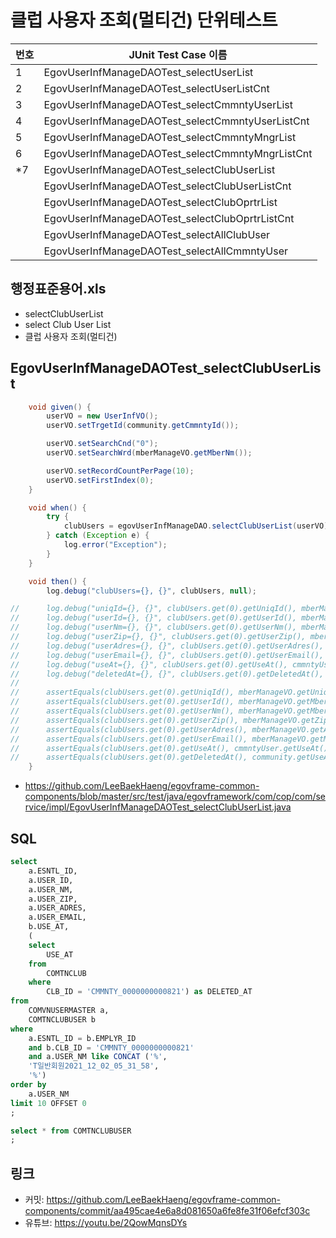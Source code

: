 # 클럽 사용자 조회(멀티건) 단위테스트

|번호|JUnit Test Case 이름|
|-|-|
|1|EgovUserInfManageDAOTest_selectUserList|
|2|EgovUserInfManageDAOTest_selectUserListCnt|
|3|EgovUserInfManageDAOTest_selectCmmntyUserList|
|4|EgovUserInfManageDAOTest_selectCmmntyUserListCnt|
|5|EgovUserInfManageDAOTest_selectCmmntyMngrList|
|6|EgovUserInfManageDAOTest_selectCmmntyMngrListCnt|
|*7|EgovUserInfManageDAOTest_selectClubUserList|
||EgovUserInfManageDAOTest_selectClubUserListCnt|
||EgovUserInfManageDAOTest_selectClubOprtrList|
||EgovUserInfManageDAOTest_selectClubOprtrListCnt|
||EgovUserInfManageDAOTest_selectAllClubUser|
||EgovUserInfManageDAOTest_selectAllCmmntyUser|

## 행정표준용어.xls

- selectClubUserList
- select Club User List
- 클럽 사용자 조회(멀티건)

## EgovUserInfManageDAOTest_selectClubUserList

```java
	void given() {
		userVO = new UserInfVO();
		userVO.setTrgetId(community.getCmmntyId());

		userVO.setSearchCnd("0");
		userVO.setSearchWrd(mberManageVO.getMberNm());

		userVO.setRecordCountPerPage(10);
		userVO.setFirstIndex(0);
	}

	void when() {
		try {
			clubUsers = egovUserInfManageDAO.selectClubUserList(userVO);
		} catch (Exception e) {
			log.error("Exception");
		}
	}

	void then() {
		log.debug("clubUsers={}, {}", clubUsers, null);

//		log.debug("uniqId={}, {}", clubUsers.get(0).getUniqId(), mberManageVO.getUniqId());
//		log.debug("userId={}, {}", clubUsers.get(0).getUserId(), mberManageVO.getMberId());
//		log.debug("userNm={}, {}", clubUsers.get(0).getUserNm(), mberManageVO.getMberNm());
//		log.debug("userZip={}, {}", clubUsers.get(0).getUserZip(), mberManageVO.getZip());
//		log.debug("userAdres={}, {}", clubUsers.get(0).getUserAdres(), mberManageVO.getAdres());
//		log.debug("userEmail={}, {}", clubUsers.get(0).getUserEmail(), mberManageVO.getMberEmailAdres());
//		log.debug("useAt={}, {}", clubUsers.get(0).getUseAt(), cmmntyUser.getUseAt());
//		log.debug("deletedAt={}, {}", clubUsers.get(0).getDeletedAt(), community.getUseAt());
//
//		assertEquals(clubUsers.get(0).getUniqId(), mberManageVO.getUniqId());
//		assertEquals(clubUsers.get(0).getUserId(), mberManageVO.getMberId());
//		assertEquals(clubUsers.get(0).getUserNm(), mberManageVO.getMberNm());
//		assertEquals(clubUsers.get(0).getUserZip(), mberManageVO.getZip());
//		assertEquals(clubUsers.get(0).getUserAdres(), mberManageVO.getAdres());
//		assertEquals(clubUsers.get(0).getUserEmail(), mberManageVO.getMberEmailAdres());
//		assertEquals(clubUsers.get(0).getUseAt(), cmmntyUser.getUseAt());
//		assertEquals(clubUsers.get(0).getDeletedAt(), community.getUseAt());
	}
```

- https://github.com/LeeBaekHaeng/egovframe-common-components/blob/master/src/test/java/egovframework/com/cop/com/service/impl/EgovUserInfManageDAOTest_selectClubUserList.java

## SQL

```sql
select
    a.ESNTL_ID,
    a.USER_ID,
    a.USER_NM,
    a.USER_ZIP,
    a.USER_ADRES,
    a.USER_EMAIL,
    b.USE_AT,
    (
    select
        USE_AT
    from
        COMTNCLUB
    where
        CLB_ID = 'CMMNTY_0000000000821') as DELETED_AT
from
    COMVNUSERMASTER a,
    COMTNCLUBUSER b
where
    a.ESNTL_ID = b.EMPLYR_ID
    and b.CLB_ID = 'CMMNTY_0000000000821'
    and a.USER_NM like CONCAT ('%',
    'T일반회원2021_12_02_05_31_58',
    '%')
order by
    a.USER_NM
limit 10 OFFSET 0
;

select * from COMTNCLUBUSER
;
```

## 링크

- 커밋: https://github.com/LeeBaekHaeng/egovframe-common-components/commit/aa495cae4e6a8d081650a6fe8fe31f06efcf303c
- 유튜브: https://youtu.be/2QowMqnsDYs
